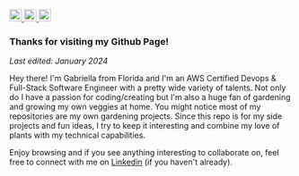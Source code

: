 
<a href="https://medium.com/@gaschecher">
  <img alt="Gabriella's Medium" width="22px" src="https://play-lh.googleusercontent.com/hB9t3Z-mi284_49HA3nAuhO-W5Cyhje7r2P9McdgORoVCd-0SV54c12NMQWLHnqALw" />
</a>

<a href="https://github.com/gaschecher">
  <img alt="Gabriella's Github" width="22px" src="https://cdn.jsdelivr.net/npm/simple-icons@v3/icons/github.svg" />
</a>

<a href="https://linkedin.com/in/gaschecher/">
  <img  alt="Gabriella's Linkdein" width="22px" src="https://cdn.jsdelivr.net/npm/simple-icons@v3/icons/linkedin.svg" />
</a>


<br />




### Thanks for visiting my Github Page!
_Last edited: January 2024_

Hey there! I'm Gabriella from Florida and I'm an AWS Certified Devops & Full-Stack Software Engineer with a  pretty wide variety of talents. Not only do I have a passion for coding/creating but I'm also a huge fan of gardening and growing my own veggies at home. You might notice most of my repositories are my own gardening projects. Since this repo is for my side projects and fun ideas, I try to keep it interesting and combine my love of plants with my technical capabilities. 

Enjoy browsing and if you see anything interesting to collaborate on, feel free to connect with me on [Linkedin](https://www.linkedin.com/in/gaschecher/) (if you haven't already).




